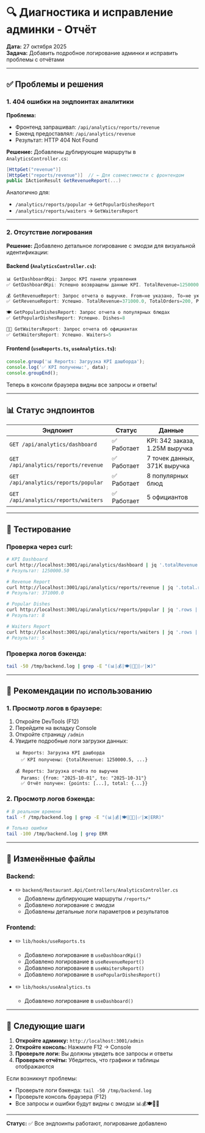 # 🔍 Диагностика и исправление админки - Отчёт

**Дата:** 27 октября 2025  
**Задача:** Добавить подробное логирование админки и исправить проблемы с отчётами

---

## ✅ Проблемы и решения

### 1. **404 ошибки на эндпоинтах аналитики**

**Проблема:**
- Фронтенд запрашивал: `/api/analytics/reports/revenue`
- Бэкенд предоставлял: `/api/analytics/revenue`
- Результат: HTTP 404 Not Found

**Решение:**
Добавлены дублирующие маршруты в `AnalyticsController.cs`:
```csharp
[HttpGet("revenue")]
[HttpGet("reports/revenue")]  // ← Для совместимости с фронтендом
public IActionResult GetRevenueReport(...)
```

Аналогично для:
- `/analytics/reports/popular` → `GetPopularDishesReport`
- `/analytics/reports/waiters` → `GetWaitersReport`

---

### 2. **Отсутствие логирования**

**Решение:**
Добавлено детальное логирование с эмодзи для визуальной идентификации:

#### Backend (`AnalyticsController.cs`):
```csharp
📊 GetDashboardKpi: Запрос KPI панели управления
✅ GetDashboardKpi: Успешно возвращены данные KPI. TotalRevenue=1250000.50, TotalOrders=342

💰 GetRevenueReport: Запрос отчета о выручке. From=не указано, To=не указано
✅ GetRevenueReport: Успешно. TotalRevenue=371000.0, TotalOrders=200, Points=7

🍽️ GetPopularDishesReport: Запрос отчета о популярных блюдах
✅ GetPopularDishesReport: Успешно. Dishes=8

👨‍💼 GetWaitersReport: Запрос отчета об официантах
✅ GetWaitersReport: Успешно. Waiters=5
```

#### Frontend (`useReports.ts`, `useAnalytics.ts`):
```typescript
console.group('📊 Reports: Загрузка KPI дашборда');
console.log('✅ KPI получены:', data);
console.groupEnd();
```

Теперь в консоли браузера видны все запросы и ответы!

---

## 📊 Статус эндпоинтов

| Эндпоинт | Статус | Данные |
|----------|--------|--------|
| `GET /api/analytics/dashboard` | ✅ Работает | KPI: 342 заказа, 1.25M выручка |
| `GET /api/analytics/reports/revenue` | ✅ Работает | 7 точек данных, 371K выручка |
| `GET /api/analytics/reports/popular` | ✅ Работает | 8 популярных блюд |
| `GET /api/analytics/reports/waiters` | ✅ Работает | 5 официантов |

---

## 🧪 Тестирование

### Проверка через curl:
```bash
# KPI Dashboard
curl http://localhost:3001/api/analytics/dashboard | jq '.totalRevenue'
# Результат: 1250000.50

# Revenue Report
curl http://localhost:3001/api/analytics/reports/revenue | jq '.total.revenue'
# Результат: 371000.0

# Popular Dishes
curl http://localhost:3001/api/analytics/reports/popular | jq '.rows | length'
# Результат: 8

# Waiters Report
curl http://localhost:3001/api/analytics/reports/waiters | jq '.rows | length'
# Результат: 5
```

### Проверка логов бэкенда:
```bash
tail -50 /tmp/backend.log | grep -E "(📊|💰|🍽️|👨‍💼|✅|❌)"
```

---

## 🎯 Рекомендации по использованию

### 1. Просмотр логов в браузере:
1. Откройте DevTools (F12)
2. Перейдите на вкладку Console
3. Откройте страницу `/admin`
4. Увидите подробные логи загрузки данных:
   ```
   📊 Reports: Загрузка KPI дашборда
     ✅ KPI получены: {totalRevenue: 1250000.5, ...}
   
   💰 Reports: Загрузка отчёта по выручке
     Params: {from: "2025-10-01", to: "2025-10-31"}
     ✅ Отчёт получен: {points: [...], total: {...}}
   ```

### 2. Просмотр логов бэкенда:
```bash
# В реальном времени
tail -f /tmp/backend.log | grep -E "(📊|💰|🍽️|👨‍💼|✅|❌|ERR)"

# Только ошибки
tail -100 /tmp/backend.log | grep ERR
```

---

## 📝 Изменённые файлы

### Backend:
- ✏️ `backend/Restaurant.Api/Controllers/AnalyticsController.cs`
  - Добавлены дублирующие маршруты `/reports/*`
  - Добавлено логирование с эмодзи
  - Добавлены детальные логи параметров и результатов

### Frontend:
- ✏️ `lib/hooks/useReports.ts`
  - Добавлено логирование в `useDashboardKpi()`
  - Добавлено логирование в `useRevenueReport()`
  - Добавлено логирование в `useWaitersReport()`
  - Добавлено логирование в `usePopularDishesReport()`

- ✏️ `lib/hooks/useAnalytics.ts`
  - Добавлено логирование в `useDashboard()`

---

## 🚀 Следующие шаги

1. **Откройте админку:** `http://localhost:3001/admin`
2. **Откройте консоль:** Нажмите F12 → Console
3. **Проверьте логи:** Вы должны увидеть все запросы и ответы
4. **Проверьте отчёты:** Убедитесь, что графики и таблицы отображаются

Если возникнут проблемы:
- Проверьте логи бэкенда: `tail -50 /tmp/backend.log`
- Проверьте консоль браузера (F12)
- Все запросы и ошибки будут видны с эмодзи 📊💰🍽️👨‍💼

---

**Статус:** ✅ Все эндпоинты работают, логирование добавлено
